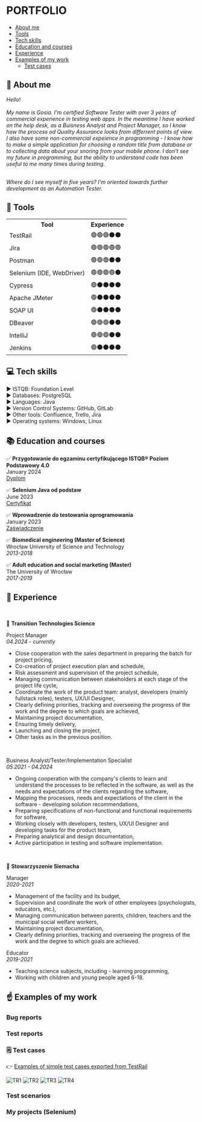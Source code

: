 # PORTFOLIO

* [About me](#aboutme)
* [Tools](#tools)
* [Tech skills](#techskills)
* [Education and courses](#edu)
* [Experience](#exp)
* [Examples of my work](#examples)
    * [Test cases](#TC) 


## <a name="aboutme">:information_desk_person: About me</a>
<i>Hello! <br><br>
My name is Gosia. I'm certified Software Tester with over 3 years of commercial experience in testing web apps. In the meantime I have worked on the help desk, as a Buisness Analyst and Project Manager, so I know how the process od Quality Assurance looks from differrent points of view. <br> 
I also have some non-commercial expeience in programming - I know how to make a simple application for choosing a random title from database or to collecting data about your snoring from your mobile phone. I don't see my future in programming, but the ability to understand code has been useful to me many times during testing. <br><br>

Where do I see myself in five years? I'm oriented towards further development as an Automation Tester. </i> 

## <a name="tools">:wrench: Tools</a>

<table style="width:100%">
<th>Tool</th>
    <th>Experience</th>
<tr><td>TestRail</td> <td>🟢🟢🟢⚫⚫</td> </tr>
<tr> <td>Jira </td> <td>🟢🟢🟢🟢🟢</td> </tr>
<tr><td>Postman</td> <td> 🟢🟢🟢⚫⚫</td></tr>
<tr> <td>Selenium (IDE, WebDriver)</td><td>🟢🟢🟢🟢⚫</td></tr>
<tr><td>Cypress</td><td> 🟢⚫⚫⚫⚫</td></tr>
<tr><td>Apache JMeter </td><td>           🟢⚫⚫⚫⚫</td></tr>
<tr><td>SOAP UI</td><td>🟢⚫⚫⚫⚫</td></tr>
<tr><td>DBeaver </td><td>🟢🟢🟢⚫⚫</td></tr>
<tr><td>IntelliJ </td><td>🟢🟢🟢⚫⚫</td></tr>
<tr><td>Jenkins </td><td>🟢⚫⚫⚫⚫</td></tr>



</table>
  
## <a name="techskills"> 💻 Tech skills </a>

▶️ ISTQB: Foundation Level <br>
▶️ Databases: PostgreSQL <br>
▶️ Languages: Java <br>
▶️ Version Control Systems: GitHub, GitLab <br> 
▶️ Other tools: Confluence, Trello, Jira <br>
▶️ Operating systems: Windows, Linux <br>

## <a name="edu"> 📚 Education and courses </a> 

:white_check_mark: <b>Przygotowanie do egzaminu certyfikującego ISTQB® Poziom Podstawowy 4.0 <br> </b>
January 2024 <br>
[Dyplom](https://drive.google.com/file/d/1jyelNoqEE0FYjKJ2wWvEy0MopHs_cKTX/view?usp=sharing) 

:white_check_mark: <b>Selenium Java od podstaw </b> <br>
June 2023 <br> 
[Certyfikat](https://www.udemy.com/certificate/UC-76673d6c-d62a-43e8-8add-14011aa92721/) 


:white_check_mark: <b>Wprowadzenie do testowania oprogramowania</b> <br>
January 2023 <br>
[Zaświadczenie](https://navoica.pl/certificates/5a84783b589a4e14895476b190d8b845) 


:white_check_mark: <b>Biomedical engineering (Master of Science) </b> <br>
Wrocław University of Science and Technology <br>
<i>2013-2018</i> <br>

:white_check_mark: <b> Adult education and social marketing (Master) </b> <br>
The University of Wrocław   
<i>2017-2019</i>
  
## <a name="exp"> 👷 Experience </a> 
<br>

🏢 <b> Transition Technologies Science </b> <br>

Project Manager <br>
<i>04.2024 - currently </i> <br>
-	Close cooperation with the sales department in preparing the batch for project pricing,
-	Co-creation of project execution plan and schedule,
-	Risk assessment and supervision of the project schedule,
-	Managing communication between stakeholders at each stage of the project life cycle,
-	Coordinate the work of the product team: analyst, developers (mainly fullstack roles), testers, UX/UI Designer,
-	Clearly defining priorities, tracking and overseeing the progress of the work and the degree to which goals are achieved,
-	Maintaining project documentation,
-	Ensuring timely delivery,
-	Launching and closing the project,
-	Other tasks as in the previous position.
<br>

Business Analyst/Tester/Implementation Specialist<br>
<i>05.2021 - 04.2024 </i> <br>
-	Ongoing cooperation with the company's clients to learn and understand the processes to be reflected in the software, as well as the needs and expectations of the clients regarding the software,
-	Mapping the processes, needs and expectations of the client in the software - developing solution recommendations, 
-	Preparing specifications of non-functional and functional requirements for software,
-	Working closely with developers, testers, UX/UI Designer and developing tasks for the product team,
-	Preparing analytical and design documentation,
-	Active participation in testing and software implementation.
<br>



🏢 <b> Stowarzyszenie Siemacha </b> <br>

Manager <br>
<i>2020-2021 </i> <br>
-	Management of the facility and its budget,
-	Supervision and coordinate the work of other employees (psychologists, educators, etc.),
-	Managing communication between parents, children, teachers and the municipal social welfare workers,
-	Maintaining project documentation,
-	Clearly defining priorities, tracking and overseeing the progress of the work and the degree to which goals are achieved. 

Educator <br>
<i>2019-2021 </i> <br> 
-	Teaching science subjects, including - learning programming,
-	Working with children and young people aged 6-18. 

## <a name="examples"> ☝️ Examples of my work </a> 
### Bug reports
### Test reports

### <a name="TC"> 🗒️ Test cases </a> 


👉 [Examples of simple test cases exported from TestRail](https://github.com/MalgorzataRakicka/portfolio/blob/main/TestRail%20-%20examples%20of%20testcases.csv) <br> 

![TR1](https://github.com/MalgorzataRakicka/portfolio/assets/32996795/abba3d98-756c-4891-b622-917aec54352f)
![TR2](https://github.com/MalgorzataRakicka/portfolio/assets/32996795/88504041-0cbb-45fa-a829-26fda551677a)
![TR3](https://github.com/MalgorzataRakicka/portfolio/assets/32996795/e33ccfd5-9db1-47b7-9f5f-3b9fd4a544a8)
![TR4](https://github.com/MalgorzataRakicka/portfolio/assets/32996795/09d7c32e-8340-45d7-872c-422aa8450361)


<h3> Test scenarios</h3>
<h3> My projects (Selenium)</h3>

